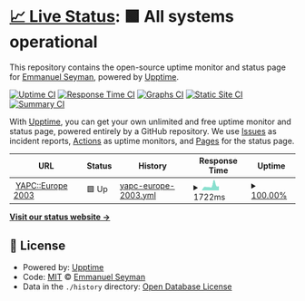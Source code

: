 # [📈 Live Status](https://eseyman.github.io/upptime): <!--live status--> **🟩 All systems operational**

This repository contains the open-source uptime monitor and status page for [Emmanuel Seyman](https://eseyman.github.io/upptime), powered by [Upptime](https://github.com/upptime/upptime).

[![Uptime CI](https://github.com/eseyman/upptime/workflows/Uptime%20CI/badge.svg)](https://github.com/eseyman/upptime/actions?query=workflow%3A%22Uptime+CI%22)
[![Response Time CI](https://github.com/eseyman/upptime/workflows/Response%20Time%20CI/badge.svg)](https://github.com/eseyman/upptime/actions?query=workflow%3A%22Response+Time+CI%22)
[![Graphs CI](https://github.com/eseyman/upptime/workflows/Graphs%20CI/badge.svg)](https://github.com/eseyman/upptime/actions?query=workflow%3A%22Graphs+CI%22)
[![Static Site CI](https://github.com/eseyman/upptime/workflows/Static%20Site%20CI/badge.svg)](https://github.com/eseyman/upptime/actions?query=workflow%3A%22Static+Site+CI%22)
[![Summary CI](https://github.com/eseyman/upptime/workflows/Summary%20CI/badge.svg)](https://github.com/eseyman/upptime/actions?query=workflow%3A%22Summary+CI%22)

With [Upptime](https://upptime.js.org), you can get your own unlimited and free uptime monitor and status page, powered entirely by a GitHub repository. We use [Issues](https://github.com/eseyman/upptime/issues) as incident reports, [Actions](https://github.com/eseyman/upptime/actions) as uptime monitors, and [Pages](https://eseyman.github.io/upptime) for the status page.

<!--start: status pages-->
<!-- This summary is generated by Upptime (https://github.com/upptime/upptime) -->
<!-- Do not edit this manually, your changes will be overwritten -->
<!-- prettier-ignore -->
| URL | Status | History | Response Time | Uptime |
| --- | ------ | ------- | ------------- | ------ |
| <img alt="" src="https://favicons.githubusercontent.com/conferences.mongueurs.net" height="13"> [YAPC::Europe 2003](https://conferences.mongueurs.net/ye2003/) | 🟩 Up | [yapc-europe-2003.yml](https://github.com/eseyman/upptime/commits/HEAD/history/yapc-europe-2003.yml) | <details><summary><img alt="Response time graph" src="./graphs/yapc-europe-2003/response-time-week.png" height="20"> 1722ms</summary><br><a href="https://eseyman.github.io/upptime/history/yapc-europe-2003"><img alt="Response time 1470" src="https://img.shields.io/endpoint?url=https%3A%2F%2Fraw.githubusercontent.com%2Feseyman%2Fupptime%2FHEAD%2Fapi%2Fyapc-europe-2003%2Fresponse-time.json"></a><br><a href="https://eseyman.github.io/upptime/history/yapc-europe-2003"><img alt="24-hour response time 1052" src="https://img.shields.io/endpoint?url=https%3A%2F%2Fraw.githubusercontent.com%2Feseyman%2Fupptime%2FHEAD%2Fapi%2Fyapc-europe-2003%2Fresponse-time-day.json"></a><br><a href="https://eseyman.github.io/upptime/history/yapc-europe-2003"><img alt="7-day response time 1722" src="https://img.shields.io/endpoint?url=https%3A%2F%2Fraw.githubusercontent.com%2Feseyman%2Fupptime%2FHEAD%2Fapi%2Fyapc-europe-2003%2Fresponse-time-week.json"></a><br><a href="https://eseyman.github.io/upptime/history/yapc-europe-2003"><img alt="30-day response time 1470" src="https://img.shields.io/endpoint?url=https%3A%2F%2Fraw.githubusercontent.com%2Feseyman%2Fupptime%2FHEAD%2Fapi%2Fyapc-europe-2003%2Fresponse-time-month.json"></a><br><a href="https://eseyman.github.io/upptime/history/yapc-europe-2003"><img alt="1-year response time 1470" src="https://img.shields.io/endpoint?url=https%3A%2F%2Fraw.githubusercontent.com%2Feseyman%2Fupptime%2FHEAD%2Fapi%2Fyapc-europe-2003%2Fresponse-time-year.json"></a></details> | <details><summary><a href="https://eseyman.github.io/upptime/history/yapc-europe-2003">100.00%</a></summary><a href="https://eseyman.github.io/upptime/history/yapc-europe-2003"><img alt="All-time uptime 100.00%" src="https://img.shields.io/endpoint?url=https%3A%2F%2Fraw.githubusercontent.com%2Feseyman%2Fupptime%2FHEAD%2Fapi%2Fyapc-europe-2003%2Fuptime.json"></a><br><a href="https://eseyman.github.io/upptime/history/yapc-europe-2003"><img alt="24-hour uptime 100.00%" src="https://img.shields.io/endpoint?url=https%3A%2F%2Fraw.githubusercontent.com%2Feseyman%2Fupptime%2FHEAD%2Fapi%2Fyapc-europe-2003%2Fuptime-day.json"></a><br><a href="https://eseyman.github.io/upptime/history/yapc-europe-2003"><img alt="7-day uptime 100.00%" src="https://img.shields.io/endpoint?url=https%3A%2F%2Fraw.githubusercontent.com%2Feseyman%2Fupptime%2FHEAD%2Fapi%2Fyapc-europe-2003%2Fuptime-week.json"></a><br><a href="https://eseyman.github.io/upptime/history/yapc-europe-2003"><img alt="30-day uptime 100.00%" src="https://img.shields.io/endpoint?url=https%3A%2F%2Fraw.githubusercontent.com%2Feseyman%2Fupptime%2FHEAD%2Fapi%2Fyapc-europe-2003%2Fuptime-month.json"></a><br><a href="https://eseyman.github.io/upptime/history/yapc-europe-2003"><img alt="1-year uptime 100.00%" src="https://img.shields.io/endpoint?url=https%3A%2F%2Fraw.githubusercontent.com%2Feseyman%2Fupptime%2FHEAD%2Fapi%2Fyapc-europe-2003%2Fuptime-year.json"></a></details>

<!--end: status pages-->

[**Visit our status website →**](https://eseyman.github.io/upptime)

## 📄 License

- Powered by: [Upptime](https://github.com/upptime/upptime)
- Code: [MIT](./LICENSE) © [Emmanuel Seyman](https://eseyman.github.io/upptime)
- Data in the `./history` directory: [Open Database License](https://opendatacommons.org/licenses/odbl/1-0/)
